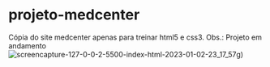# projeto-medcenter
Cópia do site medcenter apenas para treinar html5 e css3. 
Obs.: Projeto em andamento
![screencapture-127-0-0-2-5500-index-html-2023-01-02-23_17_57](https://user-images.githubusercontent.com/47039818/210292698-e0fb9abb-4fda-4433-8cde-ff281dc39e29.png)g)
